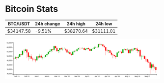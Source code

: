 # Bitcoin Stats

BTC/USDT|24h change|24h high|24h low|
|---|---|---|---|
|$34147.58|-9.51%|$38270.64|$31111.01|

<img src="./chart.svg">
